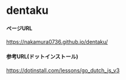 # dentaku

#### ページURL
https://nakamura0736.github.io/dentaku/

#### 参考URL(ドットインストール)

https://dotinstall.com/lessons/go_dutch_js_v3
